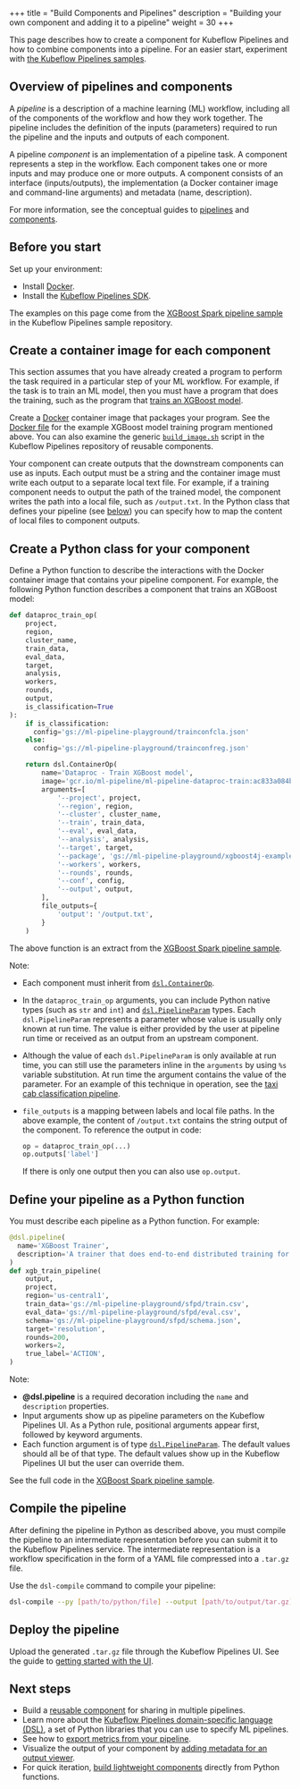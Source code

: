 +++
title = "Build Components and Pipelines"
description = "Building your own component and adding it to a pipeline"
weight = 30
+++

This page describes how to create a component for Kubeflow Pipelines and how
to combine components into a pipeline. For an easier start, experiment with 
[the Kubeflow Pipelines samples](/docs/pipelines/tutorials/build-pipeline/).

## Overview of pipelines and components

A _pipeline_ is a description of a machine learning (ML) workflow, including all
of the components of the workflow and how they work together. The pipeline
includes the definition of the inputs (parameters) required to run the pipeline 
and the inputs and outputs of each component.

A pipeline _component_ is an implementation of a pipeline task. A component
represents a step in the workflow. Each component takes one or more inputs and
may produce one or more outputs. A component consists of an interface
(inputs/outputs), the implementation (a Docker container image and command-line
arguments) and metadata (name, description).

For more information, see the conceptual guides to 
[pipelines](/docs/pipelines/concepts/pipeline/)
and [components](/docs/pipelines/concepts/component/).

## Before you start

Set up your environment:

* Install [Docker](https://www.docker.com/get-docker).
* Install the [Kubeflow Pipelines SDK](/docs/pipelines/sdk/install-sdk/).

The examples on this page come from the 
[XGBoost Spark pipeline sample](https://github.com/kubeflow/pipelines/tree/master/samples/xgboost-spark) 
in the Kubeflow Pipelines sample repository.

## Create a container image for each component

This section assumes that you have already created a program to perform the
task required in a particular step of your ML workflow. For example, if the
task is to train an ML model, then you must have a program that does the
training, such as the program that 
[trains an XGBoost model](https://github.com/kubeflow/pipelines/blob/master/components/dataproc/train/src/train.py).

Create a [Docker](https://docs.docker.com/get-started/) container image that 
packages your program. See the 
[Docker file](https://github.com/kubeflow/pipelines/blob/master/components/dataproc/train/Dockerfile)
for the example XGBoost model training program mentioned above. You can also
examine the generic
[`build_image.sh`](https://github.com/kubeflow/pipelines/blob/master/components/build_image.sh)
script in the Kubeflow Pipelines repository of reusable components.

Your component can create outputs that the downstream components can use as
inputs. Each output must be a string and the container image must write each 
output to a separate local text file. For example, if a training component needs 
to output the path of the trained model, the component writes the path into a 
local file, such as `/output.txt`. In the Python class that defines your 
pipeline (see [below](#define-pipeline)) you can 
specify how to map the content of local files to component outputs.

## Create a Python class for your component

Define a Python function to describe the interactions with the Docker container
image that contains your pipeline component. For example, the following
Python function describes a component that trains an XGBoost model:

```python
def dataproc_train_op(
    project,
    region,
    cluster_name,
    train_data,
    eval_data,
    target,
    analysis,
    workers,
    rounds,
    output,
    is_classification=True
):
    if is_classification:
      config='gs://ml-pipeline-playground/trainconfcla.json'
    else:
      config='gs://ml-pipeline-playground/trainconfreg.json'

    return dsl.ContainerOp(
        name='Dataproc - Train XGBoost model',
        image='gcr.io/ml-pipeline/ml-pipeline-dataproc-train:ac833a084b32324b56ca56e9109e05cde02816a4',
        arguments=[
            '--project', project,
            '--region', region,
            '--cluster', cluster_name,
            '--train', train_data,
            '--eval', eval_data,
            '--analysis', analysis,
            '--target', target,
            '--package', 'gs://ml-pipeline-playground/xgboost4j-example-0.8-SNAPSHOT-jar-with-dependencies.jar',
            '--workers', workers,
            '--rounds', rounds,
            '--conf', config,
            '--output', output,
        ],
        file_outputs={
            'output': '/output.txt',
        }
    )

```

The above function is an extract from the
[XGBoost Spark pipeline sample](https://github.com/kubeflow/pipelines/blob/master/samples/xgboost-spark/xgboost-training-cm.py).

Note:

* Each component must inherit from 
  [`dsl.ContainerOp`](https://github.com/kubeflow/pipelines/blob/master/sdk/python/kfp/dsl/_container_op.py).
* In the `dataproc_train_op` arguments, you can include Python native types (such as `str` 
  and `int`) and
  [`dsl.PipelineParam`](https://github.com/kubeflow/pipelines/blob/master/sdk/python/kfp/dsl/_pipeline_param.py) 
  types. Each `dsl.PipelineParam` represents a parameter whose value is usually 
  only known at run time. The value is either provided by the user at pipeline run time or received as an output 
  from an upstream component. 
* Although the value of each `dsl.PipelineParam` is only available at run time,
  you can still use the parameters inline in the `arguments` by using `%s`
  variable substitution. At run time the argument contains the value of the 
  parameter. For an example of this technique in operation, see the 
  [taxi cab classification pipeline](https://github.com/kubeflow/pipelines/blob/master/samples/tfx/taxi-cab-classification-pipeline.py). 
* `file_outputs` is a mapping between labels and local file paths. In the above 
  example, the content of `/output.txt` contains the string output of the 
  component. To reference the output in code:

    ```python
    op = dataproc_train_op(...)
    op.outputs['label']
    ```

    If there is only one output then you can also use `op.output`.

<a id="define-pipeline"></a>
## Define your pipeline as a Python function

You must describe each pipeline as a Python function. For example:

```python
@dsl.pipeline(
  name='XGBoost Trainer',
  description='A trainer that does end-to-end distributed training for XGBoost models.'
)
def xgb_train_pipeline(
    output,
    project,
    region='us-central1',
    train_data='gs://ml-pipeline-playground/sfpd/train.csv',
    eval_data='gs://ml-pipeline-playground/sfpd/eval.csv',
    schema='gs://ml-pipeline-playground/sfpd/schema.json',
    target='resolution',
    rounds=200,
    workers=2,
    true_label='ACTION',
)
```

Note:

* **@dsl.pipeline** is a required decoration including the `name` and 
  `description` properties.
* Input arguments show up as pipeline parameters on the Kubeflow Pipelines UI. 
  As a Python rule, positional arguments appear first, followed by keyword 
  arguments.
* Each function argument is of type 
  [`dsl.PipelineParam`](https://github.com/kubeflow/pipelines/blob/master/sdk/python/kfp/dsl/_pipeline_param.py). 
  The default values should all be of that type. The default values show up in 
  the Kubeflow Pipelines UI but the user can override them.


See the full code in the
[XGBoost Spark pipeline sample](https://github.com/kubeflow/pipelines/blob/master/samples/xgboost-spark/xgboost-training-cm.py).

## Compile the pipeline

After defining the pipeline in Python as described above, you must compile the 
pipeline to an intermediate representation before you can submit it to the 
Kubeflow Pipelines service. The intermediate representation is a workflow 
specification in the form of a YAML file compressed into a 
`.tar.gz` file.

Use the `dsl-compile` command to compile your pipeline:

```bash
dsl-compile --py [path/to/python/file] --output [path/to/output/tar.gz]
```

## Deploy the pipeline

Upload the generated `.tar.gz` file through the Kubeflow Pipelines UI. See the
guide to [getting started with the UI](/docs/pipelines/pipelines-quickstart).

## Next steps

* Build a [reusable component](/docs/pipelines/sdk/component-development/) for
  sharing in multiple pipelines.
* Learn more about the 
  [Kubeflow Pipelines domain-specific language (DSL)](/docs/pipelines/sdk/dsl-overview/),
  a set of Python libraries that you can use to specify ML pipelines.
* See how to [export metrics from your 
  pipeline](/docs/pipelines/metrics/pipelines-metrics/).
* Visualize the output of your component by
  [adding metadata for an output 
  viewer](/docs/pipelines/metrics/output-viewer/).
* For quick iteration, 
  [build lightweight components](/docs/pipelines/sdk/lightweight-python-components/)
  directly from Python functions.
